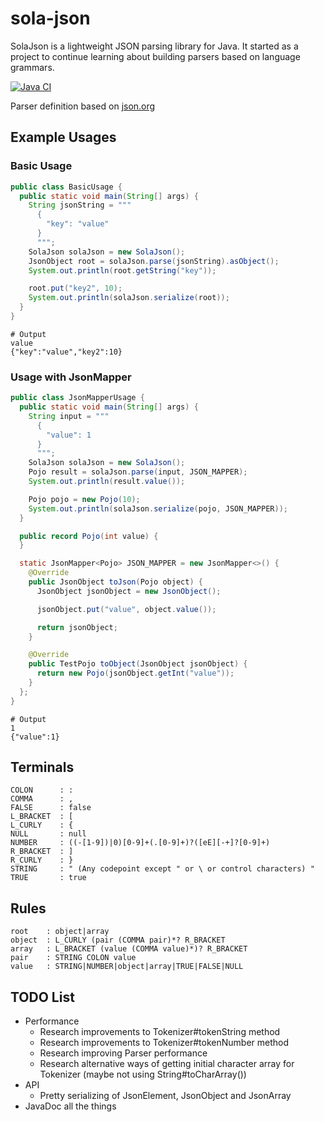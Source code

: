 # sola-json

SolaJson is a lightweight JSON parsing library for Java.
It started as a project to continue learning about building parsers based on language grammars.

[![Java CI](https://github.com/iamdudeman/sola-json/actions/workflows/gradle.yml/badge.svg)](https://github.com/iamdudeman/sola-json/actions/workflows/gradle.yml)

Parser definition based on [json.org](https://www.json.org/json-en.html)

## Example Usages

### Basic Usage

```java
public class BasicUsage {
  public static void main(String[] args) {
    String jsonString = """
      {
        "key": "value"
      }
      """;
    SolaJson solaJson = new SolaJson();
    JsonObject root = solaJson.parse(jsonString).asObject();
    System.out.println(root.getString("key"));

    root.put("key2", 10);
    System.out.println(solaJson.serialize(root));
  }
}
```

```shell
# Output
value
{"key":"value","key2":10}
```

### Usage with JsonMapper

```java
public class JsonMapperUsage {
  public static void main(String[] args) {
    String input = """
      {
        "value": 1
      }
      """;
    SolaJson solaJson = new SolaJson();
    Pojo result = solaJson.parse(input, JSON_MAPPER);
    System.out.println(result.value());

    Pojo pojo = new Pojo(10);
    System.out.println(solaJson.serialize(pojo, JSON_MAPPER));
  }

  public record Pojo(int value) {
  }

  static JsonMapper<Pojo> JSON_MAPPER = new JsonMapper<>() {
    @Override
    public JsonObject toJson(Pojo object) {
      JsonObject jsonObject = new JsonObject();

      jsonObject.put("value", object.value());

      return jsonObject;
    }

    @Override
    public TestPojo toObject(JsonObject jsonObject) {
      return new Pojo(jsonObject.getInt("value"));
    }
  };
}
```

```shell
# Output
1
{"value":1}
```

## Terminals

```
COLON      : :
COMMA      : ,
FALSE      : false
L_BRACKET  : [
L_CURLY    : {
NULL       : null
NUMBER     : ((-[1-9])|0)[0-9]+(.[0-9]+)?([eE][-+]?[0-9]+)
R_BRACKET  : ]
R_CURLY    : }
STRING     : " (Any codepoint except " or \ or control characters) "
TRUE       : true
```

## Rules

```
root    : object|array
object  : L_CURLY (pair (COMMA pair)*? R_BRACKET
array   : L_BRACKET (value (COMMA value)*)? R_BRACKET
pair    : STRING COLON value
value   : STRING|NUMBER|object|array|TRUE|FALSE|NULL
```

## TODO List

* Performance
  * Research improvements to Tokenizer#tokenString method
  * Research improvements to Tokenizer#tokenNumber method
  * Research improving Parser performance
  * Research alternative ways of getting initial character array for Tokenizer (maybe not using String#toCharArray())
* API
  * Pretty serializing of JsonElement, JsonObject and JsonArray
* JavaDoc all the things
